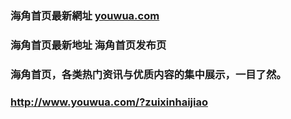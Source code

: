 ### 海角首页最新網址 [youwua.com](http://www.youwua.com/?zuixinhaijiao) 
### 海角首页最新地址 海角首页发布页
### 海角首页，各类热门资讯与优质内容的集中展示，一目了然。
### http://www.youwua.com/?zuixinhaijiao
